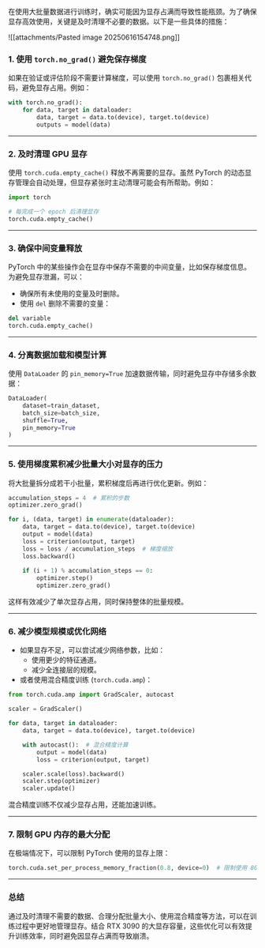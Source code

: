 在使用大批量数据进行训练时，确实可能因为显存占满而导致性能瓶颈。为了确保显存高效使用，关键是及时清理不必要的数据。以下是一些具体的措施：

![[attachments/Pasted image 20250616154748.png]]
### **1. 使用 `torch.no_grad()` 避免保存梯度**

如果在验证或评估阶段不需要计算梯度，可以使用 `torch.no_grad()` 包裹相关代码，避免显存占用。例如：

```python
with torch.no_grad():
    for data, target in dataloader:
        data, target = data.to(device), target.to(device)
        outputs = model(data)
```

---

### **2. 及时清理 GPU 显存**

使用 `torch.cuda.empty_cache()` 释放不再需要的显存。虽然 PyTorch 的动态显存管理会自动处理，但显存紧张时主动清理可能会有所帮助。例如：

```python
import torch

# 每完成一个 epoch 后清理显存
torch.cuda.empty_cache()
```

---

### **3. 确保中间变量释放**

PyTorch 中的某些操作会在显存中保存不需要的中间变量，比如保存梯度信息。为避免显存泄漏，可以：

- 确保所有未使用的变量及时删除。
- 使用 `del` 删除不需要的变量：

```python
del variable
torch.cuda.empty_cache()
```

---

### **4. 分离数据加载和模型计算**

使用 `DataLoader` 的 `pin_memory=True` 加速数据传输，同时避免显存中存储多余数据：

```python
DataLoader(
    dataset=train_dataset, 
    batch_size=batch_size, 
    shuffle=True, 
    pin_memory=True
)
```

---

### **5. 使用梯度累积减少批量大小对显存的压力**

将大批量拆分成若干小批量，累积梯度后再进行优化更新。例如：

```python
accumulation_steps = 4  # 累积的步数
optimizer.zero_grad()

for i, (data, target) in enumerate(dataloader):
    data, target = data.to(device), target.to(device)
    output = model(data)
    loss = criterion(output, target)
    loss = loss / accumulation_steps  # 梯度缩放
    loss.backward()
    
    if (i + 1) % accumulation_steps == 0:
        optimizer.step()
        optimizer.zero_grad()
```

这样有效减少了单次显存占用，同时保持整体的批量规模。

---

### **6. 减少模型规模或优化网络**

- 如果显存不足，可以尝试减少网络参数，比如：
    - 使用更少的特征通道。
    - 减少全连接层的规模。
- 或者使用混合精度训练 (`torch.cuda.amp`)：

```python
from torch.cuda.amp import GradScaler, autocast

scaler = GradScaler()

for data, target in dataloader:
    data, target = data.to(device), target.to(device)

    with autocast():  # 混合精度计算
        output = model(data)
        loss = criterion(output, target)

    scaler.scale(loss).backward()
    scaler.step(optimizer)
    scaler.update()
```

混合精度训练不仅减少显存占用，还能加速训练。

---

### **7. 限制 GPU 内存的最大分配**

在极端情况下，可以限制 PyTorch 使用的显存上限：

```python
torch.cuda.set_per_process_memory_fraction(0.8, device=0)  # 限制使用 80% 显存
```

---

### **总结**

通过及时清理不需要的数据、合理分配批量大小、使用混合精度等方法，可以在训练过程中更好地管理显存。结合 RTX 3090 的大显存容量，这些优化可以有效提升训练效率，同时避免因显存占满而导致崩溃。